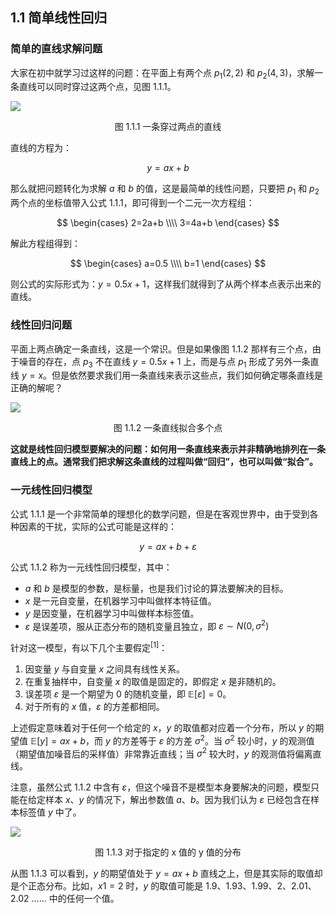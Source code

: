 
## 1.1 简单线性回归

### 简单的直线求解问题

大家在初中就学习过这样的问题：在平面上有两个点 $p_1(2,2)$ 和 $p_2(4,3)$，求解一条直线可以同时穿过这两个点，见图 1.1.1。

![](./images/1-1-1.png)

<center>图 1.1.1 一条穿过两点的直线</center>

直线的方程为：

$$
y = ax + b \tag{1.1.1}
$$

那么就把问题转化为求解 $a$ 和 $b$ 的值，这是最简单的线性问题，只要把 $p_1$ 和 $p_2$ 两个点的坐标值带入公式 1.1.1，即可得到一个二元一次方程组：

$$
\begin{cases}
2=2a+b
\\\\
3=4a+b
\end{cases}
$$

解此方程组得到：

$$
\begin{cases}
a=0.5 
\\\\
b=1
\end{cases}
$$

则公式的实际形式为：$y=0.5x+1$，这样我们就得到了从两个样本点表示出来的直线。

### 线性回归问题

平面上两点确定一条直线，这是一个常识。但是如果像图 1.1.2 那样有三个点，由于噪音的存在，点 $p_3$ 不在直线 $y=0.5x+1$ 上，而是与点 $p_1$ 形成了另外一条直线 $y=x$。但是依然要求我们用一条直线来表示这些点，我们如何确定哪条直线是正确的解呢？


![](./images/1-1-2.png)

<center>图 1.1.2 一条直线拟合多个点</center>

**这就是线性回归模型要解决的问题：如何用一条直线来表示并非精确地排列在一条直线上的点。通常我们把求解这条直线的过程叫做“回归”，也可以叫做“拟合”。**

### 一元线性回归模型

公式 1.1.1 是一个非常简单的理想化的数学问题，但是在客观世界中，由于受到各种因素的干扰，实际的公式可能是这样的：

$$
y=ax+b+\varepsilon \tag{1.1.2}
$$

公式 1.1.2 称为一元线性回归模型，其中：

- $a$ 和 $b$ 是模型的参数，是标量，也是我们讨论的算法要解决的目标。
- $x$ 是一元自变量，在机器学习中叫做样本特征值。
- $y$ 是因变量，在机器学习中叫做样本标签值。
- $\varepsilon$ 是误差项，服从正态分布的随机变量且独立，即 $\varepsilon \sim N(0,\sigma^2)$

针对这一模型，有以下几个主要假定$^{[1]}$：

1. 因变量 $y$ 与自变量 $x$ 之间具有线性关系。
2. 在重复抽样中，自变量 $x$ 的取值是固定的，即假定 $x$ 是非随机的。
3. 误差项 $\varepsilon$ 是一个期望为 0 的随机变量，即 $\mathbb{E}[\varepsilon]=0$。
4. 对于所有的 $x$ 值，$\varepsilon$ 的方差都相同。

上述假定意味着对于任何一个给定的 $x$，$y$ 的取值都对应着一个分布，所以 $y$ 的期望值 $\mathbb{E}[y]=ax+b$，而 $y$ 的方差等于 $\varepsilon$ 的方差 $\sigma^2$。当 $\sigma^2$ 较小时，$y$ 的观测值（期望值加噪音后的采样值）非常靠近直线；当 $\sigma^2$ 较大时，$y$ 的观测值将偏离直线。

注意，虽然公式 1.1.2 中含有 $\varepsilon$，但这个噪音不是模型本身要解决的问题，模型只能在给定样本 $x、y$ 的情况下，解出参数值 $a、b$。因为我们认为 $\varepsilon$ 已经包含在样本标签值 $y$ 中了。

![](./images/1-1-3.png)
<center>图 1.1.3 对于指定的 x 值的 y 值的分布</center>

从图 1.1.3 可以看到，$y$ 的期望值处于 $y=ax+b$ 直线之上，但是其实际的取值却是个正态分布。比如，$x1=2$ 时，$y$ 的取值可能是 $1.9$、$1.93$、$1.99$、$2$、$2.01$、$2.02$ ...... 中的任何一个值。
